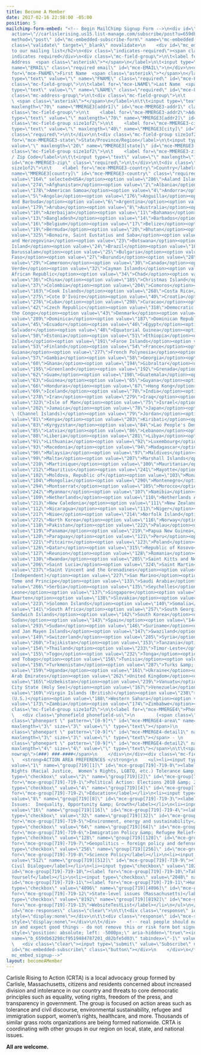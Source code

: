 ```yaml
---
title: Become A Member
date: 2017-02-16 22:58:00 -05:00
position: 5
mailchimp-form-embed: "<!-- Begin MailChimp Signup Form -->\n<div id=\"mc_embed_signup\">\n<form
  action=\"//carlislerising.us15.list-manage.com/subscribe/post?u=659db63298cf9519484787201&amp;id=d82bfe5d03\"
  method=\"post\" id=\"mc-embedded-subscribe-form\" name=\"mc-embedded-subscribe-form\"
  class=\"validate\" target=\"_blank\" novalidate>\n    <div id=\"mc_embed_signup_scroll\">\n\t<h2>Subscribe
  to our mailing list</h2>\n<div class=\"indicates-required\"><span class=\"asterisk\">*</span>
  indicates required</div>\n<div class=\"mc-field-group\">\n\t<label for=\"mce-EMAIL\">Email
  Address  <span class=\"asterisk\">*</span>\n</label>\n\t<input type=\"email\" value=\"\"
  name=\"EMAIL\" class=\"required email\" id=\"mce-EMAIL\">\n</div>\n<div class=\"mc-field-group\">\n\t<label
  for=\"mce-FNAME\">First Name  <span class=\"asterisk\">*</span>\n</label>\n\t<input
  type=\"text\" value=\"\" name=\"FNAME\" class=\"required\" id=\"mce-FNAME\">\n</div>\n<div
  class=\"mc-field-group\">\n\t<label for=\"mce-LNAME\">Last Name  <span class=\"asterisk\">*</span>\n</label>\n\t<input
  type=\"text\" value=\"\" name=\"LNAME\" class=\"required\" id=\"mce-LNAME\">\n</div>\n<div
  class=\"mc-address-group\">\n\t<div class=\"mc-field-group\">\n\t    <label for=\"mce-MMERGE3-addr1\">Address
  \ <span class=\"asterisk\">*</span>\n</label>\n\t\t<input type=\"text\" value=\"\"
  maxlength=\"70\" name=\"MMERGE3[addr1]\" id=\"mce-MMERGE3-addr1\" class=\"required\">\n\t</div>\n\t<div
  class=\"mc-field-group\">\n\t    <label for=\"mce-MMERGE3-addr2\">Address Line 2</label>\n\t\t<input
  type=\"text\" value=\"\" maxlength=\"70\" name=\"MMERGE3[addr2]\" id=\"mce-MMERGE3-addr2\">\t\t\n\t</div>\n\t<div
  class=\"mc-field-group size1of2\">\n\t    <label for=\"mce-MMERGE3-city\">City</label>\n\t\t<input
  type=\"text\" value=\"\" maxlength=\"40\" name=\"MMERGE3[city]\" id=\"mce-MMERGE3-city\"
  class=\"required\">\n\t</div>\n\t<div class=\"mc-field-group size1of2\">\n\t    <label
  for=\"mce-MMERGE3-state\">State/Province/Region</label>\n\t<input type=\"text\"
  value=\"\" maxlength=\"20\" name=\"MMERGE3[state]\" id=\"mce-MMERGE3-state\" class=\"required\">\n\t</div>\n\t<div
  class=\"mc-field-group size1of2\">\n\t    <label for=\"mce-MMERGE3-zip\">Postal
  / Zip Code</label>\n\t\t<input type=\"text\" value=\"\" maxlength=\"10\" name=\"MMERGE3[zip]\"
  id=\"mce-MMERGE3-zip\" class=\"required\">\n\t</div>\n\t<div class=\"mc-field-group
  size1of2\">\n\t    <label for=\"mce-MMERGE3-country\">Country</label>\n\t\t<select
  name=\"MMERGE3[country]\" id=\"mce-MMERGE3-country\" class=\"required\"><option
  value=\"164\" selected>USA</option><option value=\"286\">Aaland Islands</option><option
  value=\"274\">Afghanistan</option><option value=\"2\">Albania</option><option value=\"3\">Algeria</option><option
  value=\"178\">American Samoa</option><option value=\"4\">Andorra</option><option
  value=\"5\">Angola</option><option value=\"176\">Anguilla</option><option value=\"175\">Antigua
  And Barbuda</option><option value=\"6\">Argentina</option><option value=\"7\">Armenia</option><option
  value=\"179\">Aruba</option><option value=\"8\">Australia</option><option value=\"9\">Austria</option><option
  value=\"10\">Azerbaijan</option><option value=\"11\">Bahamas</option><option value=\"12\">Bahrain</option><option
  value=\"13\">Bangladesh</option><option value=\"14\">Barbados</option><option value=\"15\">Belarus</option><option
  value=\"16\">Belgium</option><option value=\"17\">Belize</option><option value=\"18\">Benin</option><option
  value=\"19\">Bermuda</option><option value=\"20\">Bhutan</option><option value=\"21\">Bolivia</option><option
  value=\"325\">Bonaire, Saint Eustatius and Saba</option><option value=\"22\">Bosnia
  and Herzegovina</option><option value=\"23\">Botswana</option><option value=\"181\">Bouvet
  Island</option><option value=\"24\">Brazil</option><option value=\"180\">Brunei
  Darussalam</option><option value=\"25\">Bulgaria</option><option value=\"26\">Burkina
  Faso</option><option value=\"27\">Burundi</option><option value=\"28\">Cambodia</option><option
  value=\"29\">Cameroon</option><option value=\"30\">Canada</option><option value=\"31\">Cape
  Verde</option><option value=\"32\">Cayman Islands</option><option value=\"33\">Central
  African Republic</option><option value=\"34\">Chad</option><option value=\"35\">Chile</option><option
  value=\"36\">China</option><option value=\"185\">Christmas Island</option><option
  value=\"37\">Colombia</option><option value=\"204\">Comoros</option><option value=\"38\">Congo</option><option
  value=\"183\">Cook Islands</option><option value=\"268\">Costa Rica</option><option
  value=\"275\">Cote D'Ivoire</option><option value=\"40\">Croatia</option><option
  value=\"276\">Cuba</option><option value=\"298\">Curacao</option><option value=\"41\">Cyprus</option><option
  value=\"42\">Czech Republic</option><option value=\"318\">Democratic Republic of
  the Congo</option><option value=\"43\">Denmark</option><option value=\"44\">Djibouti</option><option
  value=\"289\">Dominica</option><option value=\"187\">Dominican Republic</option><option
  value=\"45\">Ecuador</option><option value=\"46\">Egypt</option><option value=\"47\">El
  Salvador</option><option value=\"48\">Equatorial Guinea</option><option value=\"49\">Eritrea</option><option
  value=\"50\">Estonia</option><option value=\"51\">Ethiopia</option><option value=\"189\">Falkland
  Islands</option><option value=\"191\">Faroe Islands</option><option value=\"52\">Fiji</option><option
  value=\"53\">Finland</option><option value=\"54\">France</option><option value=\"193\">French
  Guiana</option><option value=\"277\">French Polynesia</option><option value=\"56\">Gabon</option><option
  value=\"57\">Gambia</option><option value=\"58\">Georgia</option><option value=\"59\">Germany</option><option
  value=\"60\">Ghana</option><option value=\"194\">Gibraltar</option><option value=\"61\">Greece</option><option
  value=\"195\">Greenland</option><option value=\"192\">Grenada</option><option value=\"196\">Guadeloupe</option><option
  value=\"62\">Guam</option><option value=\"198\">Guatemala</option><option value=\"270\">Guernsey</option><option
  value=\"63\">Guinea</option><option value=\"65\">Guyana</option><option value=\"200\">Haiti</option><option
  value=\"66\">Honduras</option><option value=\"67\">Hong Kong</option><option value=\"68\">Hungary</option><option
  value=\"69\">Iceland</option><option value=\"70\">India</option><option value=\"71\">Indonesia</option><option
  value=\"278\">Iran</option><option value=\"279\">Iraq</option><option value=\"74\">Ireland</option><option
  value=\"323\">Isle of Man</option><option value=\"75\">Israel</option><option value=\"76\">Italy</option><option
  value=\"202\">Jamaica</option><option value=\"78\">Japan</option><option value=\"288\">Jersey
  \ (Channel Islands)</option><option value=\"79\">Jordan</option><option value=\"80\">Kazakhstan</option><option
  value=\"81\">Kenya</option><option value=\"203\">Kiribati</option><option value=\"82\">Kuwait</option><option
  value=\"83\">Kyrgyzstan</option><option value=\"84\">Lao People's Democratic Republic</option><option
  value=\"85\">Latvia</option><option value=\"86\">Lebanon</option><option value=\"87\">Lesotho</option><option
  value=\"88\">Liberia</option><option value=\"281\">Libya</option><option value=\"90\">Liechtenstein</option><option
  value=\"91\">Lithuania</option><option value=\"92\">Luxembourg</option><option value=\"208\">Macau</option><option
  value=\"93\">Macedonia</option><option value=\"94\">Madagascar</option><option value=\"95\">Malawi</option><option
  value=\"96\">Malaysia</option><option value=\"97\">Maldives</option><option value=\"98\">Mali</option><option
  value=\"99\">Malta</option><option value=\"207\">Marshall Islands</option><option
  value=\"210\">Martinique</option><option value=\"100\">Mauritania</option><option
  value=\"212\">Mauritius</option><option value=\"241\">Mayotte</option><option value=\"101\">Mexico</option><option
  value=\"102\">Moldova, Republic of</option><option value=\"103\">Monaco</option><option
  value=\"104\">Mongolia</option><option value=\"290\">Montenegro</option><option
  value=\"294\">Montserrat</option><option value=\"105\">Morocco</option><option value=\"106\">Mozambique</option><option
  value=\"242\">Myanmar</option><option value=\"107\">Namibia</option><option value=\"108\">Nepal</option><option
  value=\"109\">Netherlands</option><option value=\"110\">Netherlands Antilles</option><option
  value=\"213\">New Caledonia</option><option value=\"111\">New Zealand</option><option
  value=\"112\">Nicaragua</option><option value=\"113\">Niger</option><option value=\"114\">Nigeria</option><option
  value=\"217\">Niue</option><option value=\"214\">Norfolk Island</option><option
  value=\"272\">North Korea</option><option value=\"116\">Norway</option><option value=\"117\">Oman</option><option
  value=\"118\">Pakistan</option><option value=\"222\">Palau</option><option value=\"282\">Palestine</option><option
  value=\"119\">Panama</option><option value=\"219\">Papua New Guinea</option><option
  value=\"120\">Paraguay</option><option value=\"121\">Peru</option><option value=\"122\">Philippines</option><option
  value=\"221\">Pitcairn</option><option value=\"123\">Poland</option><option value=\"124\">Portugal</option><option
  value=\"126\">Qatar</option><option value=\"315\">Republic of Kosovo</option><option
  value=\"127\">Reunion</option><option value=\"128\">Romania</option><option value=\"129\">Russia</option><option
  value=\"130\">Rwanda</option><option value=\"205\">Saint Kitts and Nevis</option><option
  value=\"206\">Saint Lucia</option><option value=\"324\">Saint Martin</option><option
  value=\"237\">Saint Vincent and the Grenadines</option><option value=\"132\">Samoa
  (Independent)</option><option value=\"227\">San Marino</option><option value=\"255\">Sao
  Tome and Principe</option><option value=\"133\">Saudi Arabia</option><option value=\"134\">Senegal</option><option
  value=\"266\">Serbia</option><option value=\"135\">Seychelles</option><option value=\"136\">Sierra
  Leone</option><option value=\"137\">Singapore</option><option value=\"302\">Sint
  Maarten</option><option value=\"138\">Slovakia</option><option value=\"139\">Slovenia</option><option
  value=\"223\">Solomon Islands</option><option value=\"140\">Somalia</option><option
  value=\"141\">South Africa</option><option value=\"257\">South Georgia and the South
  Sandwich Islands</option><option value=\"142\">South Korea</option><option value=\"311\">South
  Sudan</option><option value=\"143\">Spain</option><option value=\"144\">Sri Lanka</option><option
  value=\"293\">Sudan</option><option value=\"146\">Suriname</option><option value=\"225\">Svalbard
  and Jan Mayen Islands</option><option value=\"147\">Swaziland</option><option value=\"148\">Sweden</option><option
  value=\"149\">Switzerland</option><option value=\"285\">Syria</option><option value=\"152\">Taiwan</option><option
  value=\"260\">Tajikistan</option><option value=\"153\">Tanzania</option><option
  value=\"154\">Thailand</option><option value=\"233\">Timor-Leste</option><option
  value=\"155\">Togo</option><option value=\"232\">Tonga</option><option value=\"234\">Trinidad
  and Tobago</option><option value=\"156\">Tunisia</option><option value=\"157\">Turkey</option><option
  value=\"158\">Turkmenistan</option><option value=\"287\">Turks &amp; Caicos Islands</option><option
  value=\"159\">Uganda</option><option value=\"161\">Ukraine</option><option value=\"162\">United
  Arab Emirates</option><option value=\"262\">United Kingdom</option><option value=\"163\">Uruguay</option><option
  value=\"165\">Uzbekistan</option><option value=\"239\">Vanuatu</option><option value=\"166\">Vatican
  City State (Holy See)</option><option value=\"167\">Venezuela</option><option value=\"168\">Vietnam</option><option
  value=\"169\">Virgin Islands (British)</option><option value=\"238\">Virgin Islands
  (U.S.)</option><option value=\"188\">Western Sahara</option><option value=\"170\">Yemen</option><option
  value=\"173\">Zambia</option><option value=\"174\">Zimbabwe</option></select>\n\t</div>\n</div>\n<div
  class=\"mc-field-group size1of2\">\n\t<label for=\"mce-MMERGE4\">Phone Number </label>\n
  \   <div class=\"phonefield phonefield-us\">\n        (<span class=\"phonearea\"><input
  class=\"phonepart \" pattern=\"[0-9]*\" id=\"mce-MMERGE4-area\" name=\"MMERGE4[area]\"
  maxlength=\"3\" size=\"3\" value=\"\" type=\"text\"></span>)\n        <span class=\"phonedetail1\"><input
  class=\"phonepart \" pattern=\"[0-9]*\" id=\"mce-MMERGE4-detail1\" name=\"MMERGE4[detail1]\"
  maxlength=\"3\" size=\"3\" value=\"\" type=\"text\"></span> - \n        <span class=\"phonedetail2\"><input
  class=\"phonepart \" pattern=\"[0-9]*\" id=\"mce-MMERGE4-detail2\" name=\"MMERGE4[detail2]\"
  maxlength=\"4\" size=\"4\" value=\"\" type=\"text\"></span>\n\t\t<span class=\"small-meta
  nowrap\">(###) ###-####</span>\n    </div>\n</div><div class=\"mc-field-group input-group\">\n
  \   <strong>ACTION AREA PREFERENCES </strong>\n    <ul><li><input type=\"checkbox\"
  value=\"1\" name=\"group[719][1]\" id=\"mce-group[719]-719-0\"><label for=\"mce-group[719]-719-0\">Civil
  Rights (Racial Justice,  Women’s Rights, LGBTQ, etc.) Tolerance &amp;amp; Inclusion</label></li>\n<li><input
  type=\"checkbox\" value=\"2\" name=\"group[719][2]\" id=\"mce-group[719]-719-1\"><label
  for=\"mce-group[719]-719-1\">Political Action: Elections 2018 &amp; 2020</label></li>\n<li><input
  type=\"checkbox\" value=\"4\" name=\"group[719][4]\" id=\"mce-group[719]-719-2\"><label
  for=\"mce-group[719]-719-2\">Education</label></li>\n<li><input type=\"checkbox\"
  value=\"8\" name=\"group[719][8]\" id=\"mce-group[719]-719-3\"><label for=\"mce-group[719]-719-3\">Economic
  Issues:  Inequality, Opportunity &amp; Growth</label></li>\n<li><input type=\"checkbox\"
  value=\"16\" name=\"group[719][16]\" id=\"mce-group[719]-719-4\"><label for=\"mce-group[719]-719-4\">Healthcare</label></li>\n<li><input
  type=\"checkbox\" value=\"32\" name=\"group[719][32]\" id=\"mce-group[719]-719-5\"><label
  for=\"mce-group[719]-719-5\">Environment, energy and sustainability</label></li>\n<li><input
  type=\"checkbox\" value=\"64\" name=\"group[719][64]\" id=\"mce-group[719]-719-6\"><label
  for=\"mce-group[719]-719-6\">Immigration Policy &amp; Refugee Relief</label></li>\n<li><input
  type=\"checkbox\" value=\"128\" name=\"group[719][128]\" id=\"mce-group[719]-719-7\"><label
  for=\"mce-group[719]-719-7\">Geopolitics – foreign policy and defense</label></li>\n<li><input
  type=\"checkbox\" value=\"256\" name=\"group[719][256]\" id=\"mce-group[719]-719-8\"><label
  for=\"mce-group[719]-719-8\">Science Policy</label></li>\n<li><input type=\"checkbox\"
  value=\"512\" name=\"group[719][512]\" id=\"mce-group[719]-719-9\"><label for=\"mce-group[719]-719-9\">Promoting
  Civil Dialogue</label></li>\n<li><input type=\"checkbox\" value=\"1024\" name=\"group[719][1024]\"
  id=\"mce-group[719]-719-10\"><label for=\"mce-group[719]-719-10\">Taking Care of
  Yourself</label></li>\n<li><input type=\"checkbox\" value=\"2048\" name=\"group[719][2048]\"
  id=\"mce-group[719]-719-11\"><label for=\"mce-group[719]-719-11\">Humor</label></li>\n<li><input
  type=\"checkbox\" value=\"4096\" name=\"group[719][4096]\" id=\"mce-group[719]-719-12\"><label
  for=\"mce-group[719]-719-12\">State-level issues (Massachusetts)</label></li>\n<li><input
  type=\"checkbox\" value=\"8192\" name=\"group[719][8192]\" id=\"mce-group[719]-719-13\"><label
  for=\"mce-group[719]-719-13\">WebsiteTestList</label></li>\n</ul>\n</div>\n\t<div
  id=\"mce-responses\" class=\"clear\">\n\t\t<div class=\"response\" id=\"mce-error-response\"
  style=\"display:none\"></div>\n\t\t<div class=\"response\" id=\"mce-success-response\"
  style=\"display:none\"></div>\n\t</div>    <!-- real people should not fill this
  in and expect good things - do not remove this or risk form bot signups-->\n    <div
  style=\"position: absolute; left: -5000px;\" aria-hidden=\"true\"><input type=\"text\"
  name=\"b_659db63298cf9519484787201_d82bfe5d03\" tabindex=\"-1\" value=\"\"></div>\n
  \   <div class=\"clear\"><input type=\"submit\" value=\"Subscribe\" name=\"subscribe\"
  id=\"mc-embedded-subscribe\" class=\"button\"></div>\n    </div>\n</form>\n</div>\n\n<!--End
  mc_embed_signup-->"
layout: becomeAMember
---
```


Carlisle Rising to Action (CRTA) is a local advocacy group formed by Carlisle, Massachusetts, citizens and residents concerned about increased division and intolerance in our country and threats to core democratic principles such as equality, voting rights, freedom of the press, and transparency in government. The group is focused on action areas such as tolerance and civil discourse, environmental sustainability, refugee and immigration support, women’s rights, healthcare, and more. Thousands of similar grass roots organizations are being formed nationwide. CRTA is coordinating with other groups in our region on local, state, and national issues.

**All are welcome.**
